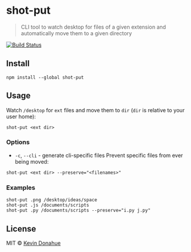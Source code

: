 # shot-put

> CLI tool to watch desktop for files of a given extension and automatically move them to a given directory

[![Build Status](https://travis-ci.org/kevmannn/shot-put.svg?branch=master)](https://travis-ci.org/kevmannn/shot-put)

## Install

```console
npm install --global shot-put
```

## Usage

Watch `/desktop` for `ext` files and move them to `dir` (`dir` is relative to your user home):
```console
shot-put <ext dir>
```

### Options
* `-c`, `--cli` - generate cli-specific files
Prevent specific files from ever being moved:
```console
shot-put <ext dir> --preserve="<filenames>"
```

### Examples
```console
shot-put .png /desktop/ideas/space
shot-put .js /documents/scripts
shot-put .py /documents/scripts --preserve="i.py j.py"
```

## License

MIT © [Kevin Donahue](https://twitter.com/recur_excur)
